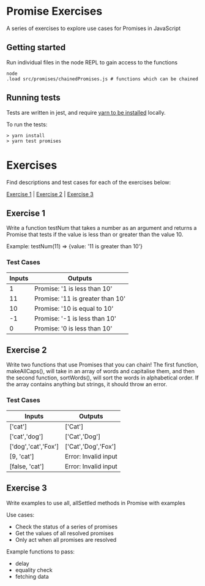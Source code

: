 # Promise Exercises

A series of exercises to explore use cases for Promises in JavaScript

## Getting started

Run individual files in the node REPL to gain access to the functions

```shell
node
.load src/promises/chainedPromises.js # functions which can be chained
```

## Running tests

Tests are written in jest, and require [yarn to be installed](https://classic.yarnpkg.com/en/docs/install/) locally.

To run the tests:

```shell
> yarn install
> yarn test promises
```

# Exercises

Find descriptions and test cases for each of the exercises below:

[Exercise 1](#Exercise-1) | [Exercise 2](#Exercise-2) | [Exercise 3](#Exercise-3)

## Exercise 1

Write a function testNum that takes a number as an argument and returns a Promise that tests if the value is less than or greater than the value 10.
 
Example:
testNum(11) => {value: '11 is greater than 10'}

### Test Cases

|Inputs|Outputs|
|------|-------|
|1 | Promise: '1 is less than 10'|
|11| Promise: '11 is greater than 10'|
|10| Promise: '10 is equal to 10'|
|-1| Promise: '-1 is less than 10'|
|0 | Promise: '0 is less than 10'|

## Exercise 2

Write two functions that use Promises that you can chain! The first function, makeAllCaps(), will take in an array of words and capitalise them, and then the second function, sortWords(), will sort the words in alphabetical order. If the array contains anything but strings, it should throw an error.

### Test Cases

|Inputs|Outputs|
|------|-------|
|['cat']|['Cat']|
|['cat','dog']|['Cat','Dog']|
|['dog','cat','Fox']|['Cat','Dog','Fox']|
|[9, 'cat']|Error: Invalid input|
|[false, 'cat']|Error: Invalid input|
 
## Exercise 3

Write examples to use all, allSettled methods in Promise with examples 

Use cases:
- Check the status of a series of promises
- Get the values of all resolved promises
- Only act when all promises are resolved

Example functions to pass:
- delay
- equality check
- fetching data